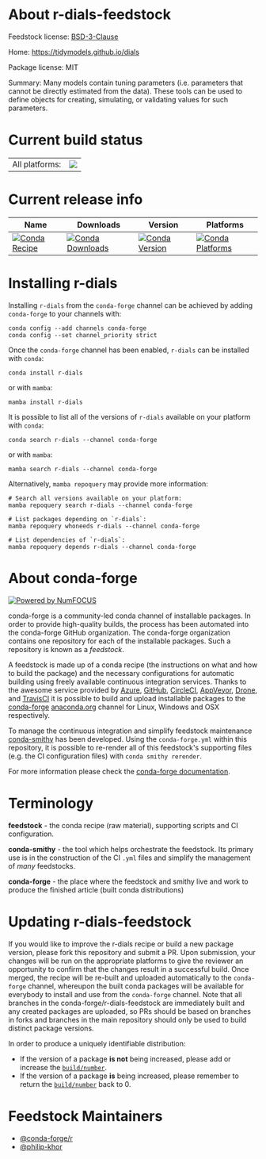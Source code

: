 About r-dials-feedstock
=======================

Feedstock license: [BSD-3-Clause](https://github.com/conda-forge/r-dials-feedstock/blob/main/LICENSE.txt)

Home: https://tidymodels.github.io/dials

Package license: MIT

Summary: Many models contain tuning parameters (i.e. parameters that cannot be directly estimated from the data). These tools can be used to define objects for creating, simulating, or validating values for such parameters.

Current build status
====================


<table><tr><td>All platforms:</td>
    <td>
      <a href="https://dev.azure.com/conda-forge/feedstock-builds/_build/latest?definitionId=4639&branchName=main">
        <img src="https://dev.azure.com/conda-forge/feedstock-builds/_apis/build/status/r-dials-feedstock?branchName=main">
      </a>
    </td>
  </tr>
</table>

Current release info
====================

| Name | Downloads | Version | Platforms |
| --- | --- | --- | --- |
| [![Conda Recipe](https://img.shields.io/badge/recipe-r--dials-green.svg)](https://anaconda.org/conda-forge/r-dials) | [![Conda Downloads](https://img.shields.io/conda/dn/conda-forge/r-dials.svg)](https://anaconda.org/conda-forge/r-dials) | [![Conda Version](https://img.shields.io/conda/vn/conda-forge/r-dials.svg)](https://anaconda.org/conda-forge/r-dials) | [![Conda Platforms](https://img.shields.io/conda/pn/conda-forge/r-dials.svg)](https://anaconda.org/conda-forge/r-dials) |

Installing r-dials
==================

Installing `r-dials` from the `conda-forge` channel can be achieved by adding `conda-forge` to your channels with:

```
conda config --add channels conda-forge
conda config --set channel_priority strict
```

Once the `conda-forge` channel has been enabled, `r-dials` can be installed with `conda`:

```
conda install r-dials
```

or with `mamba`:

```
mamba install r-dials
```

It is possible to list all of the versions of `r-dials` available on your platform with `conda`:

```
conda search r-dials --channel conda-forge
```

or with `mamba`:

```
mamba search r-dials --channel conda-forge
```

Alternatively, `mamba repoquery` may provide more information:

```
# Search all versions available on your platform:
mamba repoquery search r-dials --channel conda-forge

# List packages depending on `r-dials`:
mamba repoquery whoneeds r-dials --channel conda-forge

# List dependencies of `r-dials`:
mamba repoquery depends r-dials --channel conda-forge
```


About conda-forge
=================

[![Powered by
NumFOCUS](https://img.shields.io/badge/powered%20by-NumFOCUS-orange.svg?style=flat&colorA=E1523D&colorB=007D8A)](https://numfocus.org)

conda-forge is a community-led conda channel of installable packages.
In order to provide high-quality builds, the process has been automated into the
conda-forge GitHub organization. The conda-forge organization contains one repository
for each of the installable packages. Such a repository is known as a *feedstock*.

A feedstock is made up of a conda recipe (the instructions on what and how to build
the package) and the necessary configurations for automatic building using freely
available continuous integration services. Thanks to the awesome service provided by
[Azure](https://azure.microsoft.com/en-us/services/devops/), [GitHub](https://github.com/),
[CircleCI](https://circleci.com/), [AppVeyor](https://www.appveyor.com/),
[Drone](https://cloud.drone.io/welcome), and [TravisCI](https://travis-ci.com/)
it is possible to build and upload installable packages to the
[conda-forge](https://anaconda.org/conda-forge) [anaconda.org](https://anaconda.org/)
channel for Linux, Windows and OSX respectively.

To manage the continuous integration and simplify feedstock maintenance
[conda-smithy](https://github.com/conda-forge/conda-smithy) has been developed.
Using the ``conda-forge.yml`` within this repository, it is possible to re-render all of
this feedstock's supporting files (e.g. the CI configuration files) with ``conda smithy rerender``.

For more information please check the [conda-forge documentation](https://conda-forge.org/docs/).

Terminology
===========

**feedstock** - the conda recipe (raw material), supporting scripts and CI configuration.

**conda-smithy** - the tool which helps orchestrate the feedstock.
                   Its primary use is in the construction of the CI ``.yml`` files
                   and simplify the management of *many* feedstocks.

**conda-forge** - the place where the feedstock and smithy live and work to
                  produce the finished article (built conda distributions)


Updating r-dials-feedstock
==========================

If you would like to improve the r-dials recipe or build a new
package version, please fork this repository and submit a PR. Upon submission,
your changes will be run on the appropriate platforms to give the reviewer an
opportunity to confirm that the changes result in a successful build. Once
merged, the recipe will be re-built and uploaded automatically to the
`conda-forge` channel, whereupon the built conda packages will be available for
everybody to install and use from the `conda-forge` channel.
Note that all branches in the conda-forge/r-dials-feedstock are
immediately built and any created packages are uploaded, so PRs should be based
on branches in forks and branches in the main repository should only be used to
build distinct package versions.

In order to produce a uniquely identifiable distribution:
 * If the version of a package **is not** being increased, please add or increase
   the [``build/number``](https://docs.conda.io/projects/conda-build/en/latest/resources/define-metadata.html#build-number-and-string).
 * If the version of a package **is** being increased, please remember to return
   the [``build/number``](https://docs.conda.io/projects/conda-build/en/latest/resources/define-metadata.html#build-number-and-string)
   back to 0.

Feedstock Maintainers
=====================

* [@conda-forge/r](https://github.com/orgs/conda-forge/teams/r/)
* [@philip-khor](https://github.com/philip-khor/)

